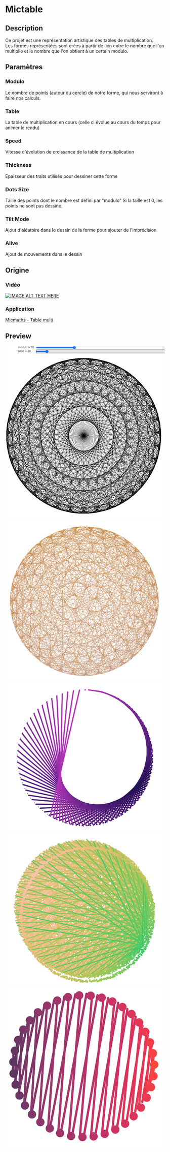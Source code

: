 # Mictable

## Description

Ce projet est une représentation artistique des tables de multiplication.  
Les formes représentées sont crées à partir de lien entre le nombre que l'on multiplie et le nombre que l'on obtient à un certain modulo.  

## Paramètres 

### Modulo

Le nombre de points (autour du cercle) de notre forme, qui nous serviront à faire nos calculs.

### Table

La table de multiplication en cours (celle ci évolue au cours du temps pour animer le rendu) 

### Speed

Vitesse d'évolution de croissance de la table de multiplication

### Thickness

Epaisseur des traits utilisés pour dessiner cette forme

### Dots Size

Taille des points dont le nombre est défini par "modulo"
Si la taille est 0, les points ne sont pas dessiné.

### Tilt Mode

Ajout d'aléatoire dans le dessin de la forme pour ajouter de l'imprécision

### Alive

Ajout de mouvements dans le dessin

## Origine

### Vidéo 

[![IMAGE ALT TEXT HERE](https://img.youtube.com/vi/-X49VQgi86E/0.jpg)](https://www.youtube.com/watch?v=-X49VQgi86E)

### Application

[Micmaths - Table multi](http://micmaths.com/applis/tablesmulti.html)

## Preview

![preview](exports/preview.png)
![preview1](exports/preview1.png)
![preview2](exports/preview2.png)
![preview3](exports/preview3.png)
![preview4](exports/preview4.png)
